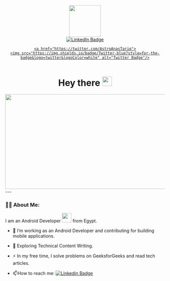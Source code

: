 <div id="header" align="center">
 <img src="https://media.giphy.com/media/M9gbBd9nbDrOTu1Mqx/giphy.gif" width="100"/>
  
  <div id="badges">
  <a href="https://www.linkedin.com/in/astroanastariq/">
    <img src="https://img.shields.io/badge/LinkedIn-blue?style=for-the-badge&logo=linkedin&logoColor=white" alt="LinkedIn Badge"/>
  
    <a href="https://twitter.com/AstroAnasTariq">
    <img src="https://img.shields.io/badge/Twitter-blue?style=for-the-badge&logo=twitter&logoColor=white" alt="Twitter Badge"/>
  </a>
     </a>

</div>
    <img src="https://komarev.com/ghpvc/?username=AstroAnasTariq&style=flat-square&color=blue" alt=""/>
    <h1>
    Hey there
    <img src="https://media.giphy.com/media/hvRJCLFzcasrR4ia7z/giphy.gif" width="30"/>
    </h1>
</div>
  
  <div align="center">
  <img src="https://media.giphy.com/media/xUA7bdpLxQhsSQdyog/giphy.gif" width="600" height="300"/>
</div>
---

### :man_technologist: About Me:
  I am an Android Developer <img src="https://media.giphy.com/media/WUlplcMpOCEmTGBtBW/giphy.gif" width="30"> from Egypt.
- :telescope: I’m working as an Android Developer and contributing for building mobile applications.

- :seedling: Exploring Technical Content Writing.

- :zap: In my free time, I solve problems on GeeksforGeeks and read tech articles.

- :mailbox:How to reach me: [![Linkedin Badge](https://img.shields.io/badge/-kakbar-blue?style=flat&logo=Linkedin&logoColor=white)](https://www.linkedin.com/in/astroanastariq/)


<!--
**AstroAnasTariq/AstroAnasTariq** is a ✨ _special_ ✨ repository because its `README.md` (this file) appears on your GitHub profile.

Here are some ideas to get you started:

- 🔭 I’m currently working on ...
- 🌱 I’m currently learning ...
- 👯 I’m looking to collaborate on ...
- 🤔 I’m looking for help with ...
- 💬 Ask me about ...
- 📫 How to reach me: ...
- 😄 Pronouns: ...
- ⚡ Fun fact: ...
-->
